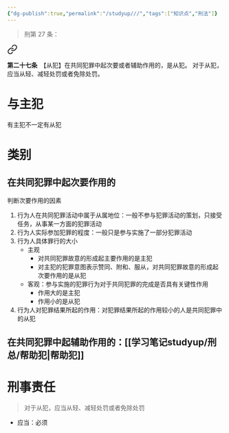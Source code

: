 ```yaml
---
{"dg-publish":true,"permalink":"/studyup///","tags":["知识点","刑法"]}
---
```


>刑第 27 条：
<div class="transclusion internal-embed is-loaded"><a class="markdown-embed-link" href="/////#t27" aria-label="Open link"><svg xmlns="http://www.w3.org/2000/svg" width="24" height="24" viewBox="0 0 24 24" fill="none" stroke="currentColor" stroke-width="2" stroke-linecap="round" stroke-linejoin="round" class="svg-icon lucide-link"><path d="M10 13a5 5 0 0 0 7.54.54l3-3a5 5 0 0 0-7.07-7.07l-1.72 1.71"></path><path d="M14 11a5 5 0 0 0-7.54-.54l-3 3a5 5 0 0 0 7.07 7.07l1.71-1.71"></path></svg></a><div class="markdown-embed">



**第二十七条**　【从犯】在共同犯罪中起次要或者辅助作用的，是从犯。
对于从犯，应当从轻、减轻处罚或者免除处罚。 

</div></div>

# 与主犯
有主犯不一定有从犯
# 类别
## 在共同犯罪中起次要作用的
判断次要作用的因素
1. 行为人在共同犯罪活动中属于从属地位：一般不参与犯罪活动的策划，只接受任务，从事某一方面的犯罪活动
2. 行为人实际参加犯罪的程度：一般只是参与实施了一部分犯罪活动
3. 行为人具体罪行的大小
	- 主观
		- 对共同犯罪故意的形成起主要作用的是主犯
		- 对主犯的犯罪意图表示赞同、附和、服从，对共同犯罪故意的形成起次要作用的是从犯
	- 客观：参与实施的犯罪行为对于共同犯罪的完成是否具有关键性作用
		- 作用大的是主犯
		- 作用小的是从犯
4. 行为人对犯罪结果所起的作用：对犯罪结果所起的作用较小的人是共同犯罪中的从犯
## 在共同犯罪中起辅助作用的：[[学习笔记studyup/刑总/帮助犯\|帮助犯]]
# 刑事责任
>对于从犯，应当从轻、减轻处罚或者免除处罚
- 应当：必须